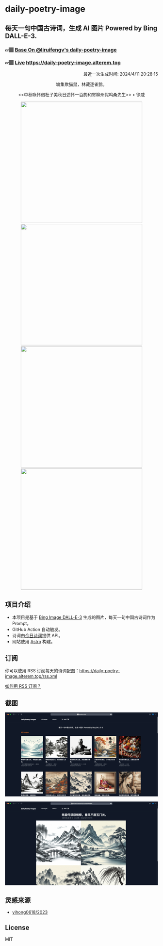 
# daily-poetry-image

## 每天一句中国古诗词，生成 AI 图片 Powered by Bing DALL-E-3.

### 👉🏽 [Base On @liruifengv's daily-poetry-image](https://github.com/liruifengv/daily-poetry-image)

### 👉🏽 [Live](https://daily-poetry-image.alterem.top/) https://daily-poetry-image.alterem.top

<p align="right">
  最近一次生成时间: 2024/4/11 20:28:15
</p>
<p align="center">
墉集欺猫鼠，林藏逐雀鹯。
</p>
<p align="center">
<<中秋咏怀借杜子美秋日述怀一百韵和寄柳州假鸣桑先生>> • 徐威
</p>
<p align="center">
<img src="https://tse4.mm.bing.net/th/id/OIG1.tBY0mngx5n66GwwCBxdi" height="400" width="400" />
<img src="https://tse4.mm.bing.net/th/id/OIG1.ZbyKk6bz53eP7u2fk_Mp" height="400" width="400" />
<img src="https://tse2.mm.bing.net/th/id/OIG1.1gQzH6y.0.YdC5XDnfmU" height="400" width="400" />
<img src="https://tse2.mm.bing.net/th/id/OIG1.E9lR2YhnfzVcABqyn22T" height="400" width="400" />
</p>

## 项目介绍

-   本项目是基于 [Bing Image DALL-E-3](https://www.bing.com/images/create) 生成的图片，每天一句中国古诗词作为 Prompt。
-   GitHub Action 自动触发。
-   诗词由[今日诗词](https://www.jinrishici.com/)提供 API。
-   网站使用 [Astro](https://astro.build) 构建。

## 订阅

你可以使用 RSS 订阅每天的诗词配图：https://daily-poetry-image.alterem.top/rss.xml

[如何用 RSS 订阅？](https://zhuanlan.zhihu.com/p/55026716)

## 截图

![图片列表](./screenshots/Snipaste_2023-12-28_21-00-26.png)

![图片详情](./screenshots/Snipaste_2023-12-28_21-00-53.png)

## 灵感来源

-   [yihong0618/2023](https://github.com/yihong0618/2023)

## License

MIT
